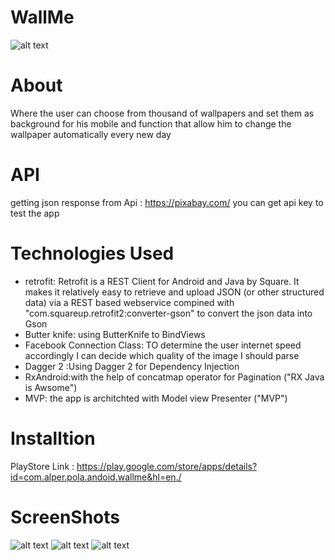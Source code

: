# WallMe
![alt text](https://lh3.googleusercontent.com/2AWXCG4xHt6dtOGGKT6Mwbb1wj6wnSjNw_ZUmnt7h52-Urn-cEFn1ahW0mcWEt6gvxdyGvfKd0RID4W1TjC66LuNwimoKGS6Fxtx0mFnXXGsoNAjFeXjtOdHeKZVDomYz2jzQUfUSCZs11aCjNonfYK4uuJSuCm1s84nwBkUQlNgaFVpRsroeX-hTyLsF_imRLjK0To7W6lLQj9t-YW51GVY3h4skPatau_UF-oNRtKSd-7behzmuLHVylqfof07UEAaSj8WfCLOryaizsYevHpFsBAiOEst1TfB8dk32zvjgjIDYvgj9vHKwwn7vP3nDLOy3mT7eespRLmLrVxlC4-Zov3NF2CWYqUzx1O6HsfP1pmnwPQe4R8rLGGUqBnd4c53aopg_0Re39zp_9aRoeplL4v78WqOfxLTrjUvjr_9SMr74cjAsl6NqGkPLzZN8vycXu8l2-f0sJIj43GYL6YRf0cAicd6ewBrIlIECBrocvUumhRKNw2zQdrFuE3DC946ov0zbQeLoyZ1H6PRLz3r-yQQ1BefD2WjvnG24ng6hx8cD7DRJJemH6mh5HzvqIDmVJH1l0jtb69SXSD7Bm5F6rg6Pk2sB343pEM=w696-h340-no)


# About
Where the user can choose from thousand of wallpapers and set them as background for his mobile and function that allow him to change the wallpaper automatically every new day
# API
getting json response from Api : 
https://pixabay.com/
you can get api key to test the app
# Technologies Used
* retrofit: Retrofit is a REST Client for Android and Java by Square. It makes it relatively easy to retrieve and upload JSON (or other structured data) via a REST based webservice compined with "com.squareup.retrofit2:converter-gson" to convert the json data into Gson
* Butter knife: using ButterKnife to BindViews
* Facebook Connection Class: TO determine the user internet speed accordingly I can decide which quality of the image I should parse
* Dagger 2 :Using Dagger 2 for Dependency Injection
* RxAndroid:with the help of concatmap operator for Pagination ("RX Java is Awsome")
* MVP: the app is architchted with Model view Presenter ("MVP")
# Installtion
PlayStore Link :  https://play.google.com/store/apps/details?id=com.alper.pola.andoid.wallme&hl=en./ 
# ScreenShots 
![alt text](https://lh3.googleusercontent.com/voYyxsTrTsHa71elKDWJa4V2GQmo3lTxj11IlwqfPHN3xWcNiDEix2LopQCGZBqo4QA=h310-rw)
![alt text](https://lh3.googleusercontent.com/WrLg8LELbPXWt38ZS-QdjO-5LWHv457FrwS8-K4FDVUzADKdSqIZSsN9ROGn7pQHbA=h310-rw)
![alt text](https://lh3.googleusercontent.com/PaI7AiaIbhrdBh__ms4f4XNs_KY1wpTE5GySxV2QnKH7EAlP_YoI2hqNUhB99Um0eQ=h310-rw)






